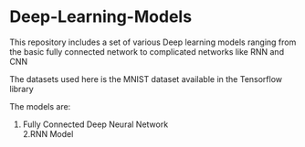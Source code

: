 # Deep-Learning-Models
This repository includes a set of various Deep learning models ranging from the basic fully connected network to complicated networks like RNN and CNN 

The datasets used here is the MNIST dataset available in the Tensorflow library

The models are: 
1. Fully Connected Deep Neural Network <br> 2.RNN Model
